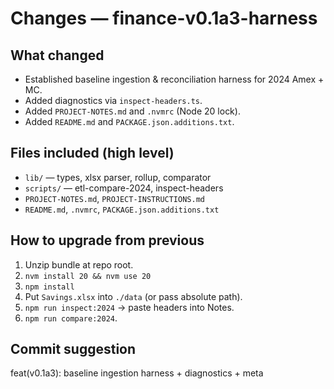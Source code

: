 # Changes — finance-v0.1a3-harness

## What changed
- Established baseline ingestion & reconciliation harness for 2024 Amex + MC.
- Added diagnostics via `inspect-headers.ts`.
- Added `PROJECT-NOTES.md` and `.nvmrc` (Node 20 lock).
- Added `README.md` and `PACKAGE.json.additions.txt`.

## Files included (high level)
- `lib/` — types, xlsx parser, rollup, comparator
- `scripts/` — etl-compare-2024, inspect-headers
- `PROJECT-NOTES.md`, `PROJECT-INSTRUCTIONS.md`
- `README.md`, `.nvmrc`, `PACKAGE.json.additions.txt`

## How to upgrade from previous
1. Unzip bundle at repo root.
2. `nvm install 20 && nvm use 20`
3. `npm install`
4. Put `Savings.xlsx` into `./data` (or pass absolute path).
5. `npm run inspect:2024` → paste headers into Notes.
6. `npm run compare:2024`.

## Commit suggestion
feat(v0.1a3): baseline ingestion harness + diagnostics + meta
